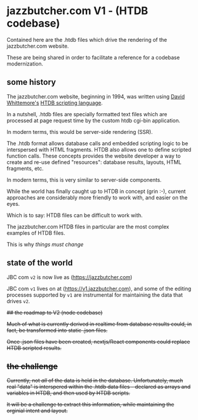 # jazzbutcher.com V1 - (HTDB codebase)

Contained here are the .htdb files which drive the rendering of the jazzbutcher.com website.

These are being shared in order to facilitate a reference for a codebase modernization.

## some history

The jazzbutcher.com website, beginning in 1994, was written using [David Whittemore's](https://davidwhittemore.com) [HTDB scripting language](https://htdb.org).

In a nutshell, .htdb files are specially formatted text files which are processed at page request time by the custom htdb cgi-bin application.

In modern terms, this would be server-side rendering (SSR).

The .htdb format allows database calls and embedded scripting logic to be interspersed with HTML fragments.  HTDB also allows one to define scripted function calls.  These concepts provides the website developer a way to create and re-use defined "resources": database results, layouts, HTML fragments, etc.

In modern terms, this is very similar to server-side components.

While the world has finally caught up to HTDB in concept (grin :-), current  approaches are considerably more friendly to work with, and easier on the eyes.

Which is to say: HTDB files can be difficult to work with.

The jazzbutcher.com HTDB files in particular are the most complex examples of HTDB files.

This is why *things must change*

## state of the world

JBC com `v2` is now live as (https://jazzbutcher.com)

JBC com `v1` lives on at (https://v1.jazzbutcher.com), and some of the editing processes supported by `v1` are instrumental for maintaining the data that drives `v2`.

<strike>
## the roadmap to V2 (node codebase)

Much of what is currently derived in realtime from database results could, in fact, be transformed into static .json files.

Once .json files have been created, nextjs/React components could replace HTDB scripted results.

## the challenge

Currently, not *all* of the data is held in the database.  Unfortunately, much real "data" is interspered within the .htdb data files - declared as arrays and variables in HTDB, and then used by HTDB scripts.

It will be a challenge to extract this information, while maintaining the orginial intent and layout.
</strike>
